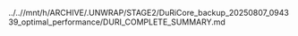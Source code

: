 ../..//mnt/h/ARCHIVE/.UNWRAP/STAGE2/DuRiCore_backup_20250807_094339_optimal_performance/DURI_COMPLETE_SUMMARY.md